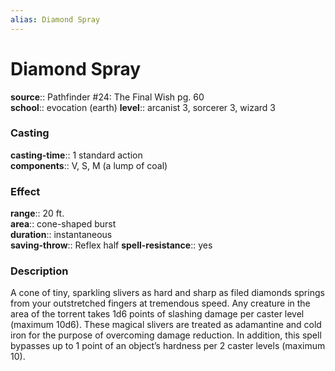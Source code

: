 ```yaml
---
alias: Diamond Spray
---
```


# Diamond Spray 

**source**:: Pathfinder \#24: The Final Wish pg. 60  
**school**:: evocation (earth)
**level**:: arcanist 3, sorcerer 3, wizard 3

### Casting 

**casting-time**:: 1 standard action  
**components**:: V, S, M (a lump of coal)

### Effect 

**range**:: 20 ft.  
**area**:: cone-shaped burst  
**duration**:: instantaneous  
**saving-throw**:: Reflex half
**spell-resistance**:: yes

### Description 

A cone of tiny, sparkling slivers as hard and sharp as filed diamonds springs from your outstretched fingers at tremendous speed. Any creature in the area of the torrent takes 1d6 points of slashing damage per caster level (maximum 10d6). These magical slivers are treated as adamantine and cold iron for the purpose of overcoming damage reduction. In addition, this spell bypasses up to 1 point of an object’s hardness per 2 caster levels (maximum 10).
